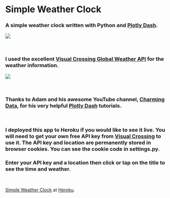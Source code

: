 # Simple Weather Clock

### A simple weather clock written with Python and [Plotly Dash](https://dash.plotly.com/).
[![](https://dash.plotly.com/assets/images/Logo_light.svg)](https://dash.plotly.com/)

<br>

### I used the excellent [Visual Crossing Global Weather API](https://www.visualcrossing.com/weather-api) for the weather information.
[![](https://www.visualcrossing.com/images/PoweredByVC-WeatherLogo-RoundedRectBlack.png)](https://www.visualcrossing.com/weather-api)

<br>

### Thanks to Adam and his awesome YouTube channel, [Charming Data](https://www.youtube.com/c/CharmingData/featured), for his very helpful [Plotly Dash](https://plotly.com/dash/) tutorials.
<br>

### I deployed this app to Heroku if you would like to see it live. You will need to get your own free API key from [Visual Crossing](https://www.visualcrossing.com/weather-api) to use it.  The API key and location are permanently stored in browser cookies. You can see the cookie code in settings.py.

### Enter your API key and a location then click or tap on the title to see the time and weather.
<br>

[Simple Weather Clock](https://simpleweatherclock.herokuapp.com/) at [Heroku](https://www.heroku.com/).
